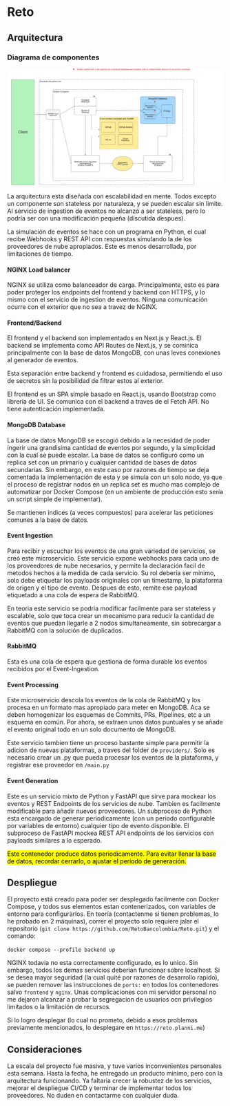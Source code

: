 # Reto

## Arquitectura

### Diagrama de componentes

![Diagrama de componentes](./docs/Bancolombia-arqui.drawio.png)

La arquitectura esta diseñada con escalabilidad en mente. Todos excepto un componente son stateless por naturaleza, y se pueden escalar sin limite. Al servicio de ingestion de eventos no alcanzó a ser stateless, pero lo podría ser con una modificación pequeña (discutida despues).

La simulación de eventos se hace con un programa en Python, el cual recibe Webhooks y REST API con respuestas simulando la de los proveedores de nube apropiados. Este es menos desarrollada, por limitaciones de tiempo.


#### NGINX Load balancer

NGINX se utiliza como balanceador de carga. Principalmente, esto es para poder proteger los endpoints del frontend y backend con HTTPS, y lo mismo con el servicio de ingestion de eventos. Ninguna comunicación ocurre con el exterior que no sea a travez de NGINX.

#### Frontend/Backend

El frontend y el backend son implementados en Next.js y React.js. El backend se implementa como API Routes de Next.js, y se cominica principalmente con la base de datos MongoDB, con unas leves conexiones al generador de eventos. 

Esta separación entre backend y frontend es cuidadosa, permitiendo el uso de secretos sin la posibilidad de filtrar estos al exterior. 

El frontend es un SPA simple basado en React.js, usando Bootstrap como librería de UI. Se comunica con el backend a traves de el Fetch API. No tiene autenticación implementada.

#### MongoDB Database
La base de datos MongoDB se escogió debido a la necesidad de poder ingerir una grandisima cantidad de eventos por segundo, y la simplicidad con la cual se puede escalar. La base de datos se configuró como un replica set con un primario y cualquier cantidad de bases de datos secundarias. Sin embargo, en este caso por razones de tiempo se deja comentada la implementación de esta y se simula con un solo nodo, ya que el proceso de registrar nodos en un replica set es mucho mas complejo de automatizar por Docker Compose (en un ambiente de producción esto sería un script simple de implementar).

Se mantienen indices (a veces compuestos) para acelerar las peticiones comunes a la base de datos.

#### Event Ingestion

Para recibir y escuchar los eventos de una gran variedad de servicios, se creó este microservicio. Este servicio expone webhooks para cada uno de los proveedores de nube necesarios, y permite la declaración facil de metodos hechos a la medida de cada servicio. Su rol debería ser minimo, solo debe etiquetar los payloads originales con un timestamp, la plataforma de origen y el tipo de evento. Despues de esto, remite ese payload etiquetado a una cola de espera de RabbitMQ. 

En teoria este servicio se podría modificar facilmente para ser stateless y escalable, solo que toca crear un mecanismo para reducir la cantidad de eventos que puedan llegarle a 2 nodos simultaneamente, sin sobrecargar a RabbitMQ con la solución de duplicados.

#### RabbitMQ

Esta es una cola de espera que gestiona de forma durable los eventos recibidos por el Event-Ingestion. 

#### Event Processing

Este microservicio descola los eventos de la cola de RabbitMQ y los procesa en un formato mas apropiado para meter en MongoDB. Aca se deben homogenizar los esquemas de Commits, PRs, Pipelines, etc a un esquema en común. Por ahora, se extraen unos datos puntuales y se añade el evento original todo en un solo documento de MongoDB. 

Este servicio tambien tiene un proceso bastante simple para permitir la adicion de nuevas plataformas, a traves del folder de `providers/`. Solo es necesario crear un .py que pueda procesar los eventos de la plataforma, y registrar ese proveedor en `/main.py`


#### Event Generation

Este es un servicio mixto de Python y FastAPI que sirve para mockear los eventos y REST Endpoints de los servicios de nube. Tambien es facilmente modificable para añadir nuevos proveedores. Un subproceso de Python esta encargado de generar periodicamente (con un periodo configurable por variables de entorno) cualquier tipo de evento disponible. El subproceso de FastAPI mockea REST API endpoints de los servicios con payloads similares a lo esperado. 

<mark>Este contenedor produce datos periodicamente. Para evitar llenar la base de datos, recordar cerrarlo, o ajustar el periodo de generación.</mark>



## Despliegue

El proyecto está creado para poder ser desplegado facilmente con Docker Compose, y todos sus elementos estan contenerizados, con variables de entorno para configurarlos. En teoría (contactenme si tienen problemas, lo he probado en 2 máquinas), correr el proyecto solo requiere jalar el repositorio (`git clone https://github.com/RetoBancolombia/Reto.git`) y el comando:

`docker compose --profile backend up`

NGINX todavia no esta correctamente configurado, es lo unico. Sin embargo, todos los demas servicios deberian funcionar sobre localhost. Si se desea mayor seguridad (la cual quité por razones de desarrollo rapido), se pueden remover las instrucciones de `ports:` en todos los contenedores salvo `frontend` y  `nginx`. Unas complicaciones con mi servidor personal no me dejaron alcanzar a probar la segregacion de usuarios ocn privilegios limitados o la limitación de recursos. 

Si lo logro desplegar (lo cual no prometo, debido a esos problemas previamente mencionados, lo desplegare en `https://reto.planni.me`)

## Consideraciones

La escala del proyecto fue masiva, y tuve varios inconvenientes personales esta semana. Hasta la fecha, he entregado un producto minimo, pero con la arquitectura funcionando. Ya faltaria crecer la robustez de los servicios, mejorar el despliegue CI/CD y terminar de implementar todos los proveedores. No duden en contactarme con cualquier duda.